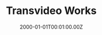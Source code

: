 ---
title: Transvideo Works
description: "Works developed while working in Transvideo"
date: "2000-01-01T00:01:00.00Z"
category: professional
preview: "/img/projects/professional/transvideo-works/prev.jpg"
images: ["professional/transvideo-works/1.jpg"]
---
